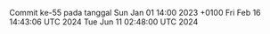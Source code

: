 Commit ke-55 pada tanggal Sun Jan 01 14:00 2023 +0100
Fri Feb 16 14:43:06 UTC 2024
Tue Jun 11 02:48:00 UTC 2024
